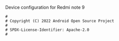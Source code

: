 Device configuration for Redmi note 9

```
#
# Copyright (C) 2022 Android Open Source Project
#
# SPDX-License-Identifier: Apache-2.0
#
```
